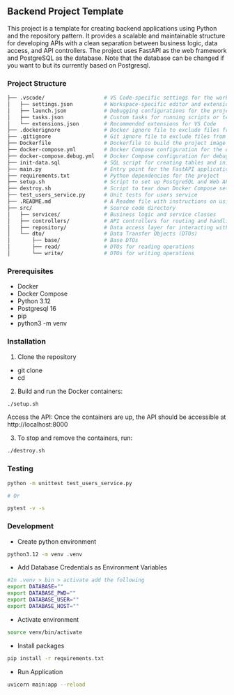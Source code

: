 ## Backend Project Template
This project is a template for creating backend applications using Python and the repository pattern. It provides a scalable and maintainable structure for developing APIs with a clean separation between business logic, data access, and API controllers. The project uses FastAPI as the web framework and PostgreSQL as the database. Note that the database can be changed if you want to but its currently based on Postgresql.

### Project Structure
```sh
├── .vscode/                   # VS Code-specific settings for the workspace
│   ├── settings.json          # Workspace-specific editor and extension settings
│   ├── launch.json            # Debugging configurations for the project
│   ├── tasks.json             # Custom tasks for running scripts or tests
│   └── extensions.json        # Recommended extensions for VS Code
├── .dockerignore              # Docker ignore file to exclude files from Docker builds
├── .gitignore                 # Git ignore file to exclude files from version control
├── Dockerfile                 # Dockerfile to build the project image
├── docker-compose.yml         # Docker Compose configuration for the entire stack
├── docker-compose.debug.yml   # Docker Compose configuration for debugging purposes
├── init-data.sql              # SQL script for creating tables and initial data
├── main.py                    # Entry point for the FastAPI application
├── requirements.txt           # Python dependencies for the project
├── setup.sh                   # Script to set up PostgreSQL and Web API using Docker Compose
├── destroy.sh                 # Script to tear down Docker Compose setup
├── test_users_service.py      # Unit tests for users service
├── .README.md                 # A Readme file with instructions on using the template
├── src/                       # Source code directory
│   ├── services/              # Business logic and service classes
│   ├── controllers/           # API controllers for routing and handling requests
│   ├── repository/            # Data access layer for interacting with PostgreSQL
│   └── dto/                   # Data Transfer Objects (DTOs)
│       ├── base/              # Base DTOs
│       ├── read/              # DTOs for reading operations
│       └── write/             # DTOs for writing operations
```

### Prerequisites
* Docker
* Docker Compose
* Python 3.12
* Postgresql 16
* pip
* python3 -m venv

### Installation
1. Clone the repository

* git clone <your-repo-url>
* cd <your-repo-folder>

2. Build and run the Docker containers:
```sh
./setup.sh
```
Access the API: Once the containers are up, the API should be accessible at http://localhost:8000

3. To stop and remove the containers, run:

```sh
./destroy.sh
```

### Testing
```sh
python -m unittest test_users_service.py

# Or

pytest -v -s
```

### Development
* Create python environment
```sh
python3.12 -m venv .venv
```

* Add Database Credentials as Environment Variables

```sh
#In .venv > bin > activate add the following
export DATABASE=""
export DATABASE_PWD=""
export DATABASE_USER=""
export DATABASE_HOST=""
```

* Activate environment
```sh
source venv/bin/activate
```

* Install packages
```sh
pip install -r requirements.txt
```

* Run Application
```sh
uvicorn main:app --reload
```